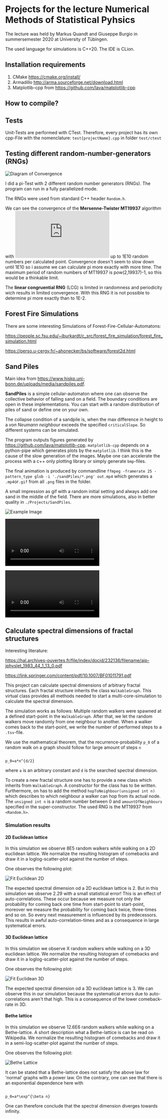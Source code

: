 # Projects for the lecture Numerical Methods of Statistical Pyhsics

The lecture was held by Markus Quandt and Giuseppe Burgio in summersemester 2020 at University of Tübingen.

The used language for simulations is C++20. The IDE is CLion.

## Installation requirements

1. CMake https://cmake.org/install/
2. Armadillo http://arma.sourceforge.net/download.html
3. Matplotlib-cpp from https://github.com/lava/matplotlib-cpp

## How to compile?

## Tests

Unit-Tests are performed with CTest. Therefore, every project has its own cpp-File with the
nomenclature: `test{projectName}.cpp` in folder `test/ctest`

## Testing different random-number-generators (RNGs)

![Diagram of Convergence](./Projects/RngTests/Genauigkeit_vs_n_1E10.png)

I did a pi-Test with 2 different random number generators (RNGs). The program can run in a fully parallelized mode.

The RNGs were used from standard C++ header `Random.h`.

We can see the convergence of the **Mersenne-Twister MT19937** algorithm with
![O(sqrt(n))](https://latex.codecogs.com/gif.latex?%5Cmathcal%7BO%7D%28%5Csqrt%7Bn%7D%29)
up to 1E10 random numbers per calculated point. Convergence doesn't seem to slow down until 1E10 so i assume we can
calculate pi more exactly with more time. The maximum period of random numbers of MT19937 is pow(2,19937)-1, so this
would be a thinkable limit.

The **linear congruential RNG** (LCG) is limited in randomness and periodicity wich results in limited convergence. With
this RNG it is not possible to determine pi more exactly than to 1E-2.

## Forest Fire Simulations
There are some interesting Simulations of Forest-Fire-Cellular-Automatons:

https://people.sc.fsu.edu/~jburkardt/c_src/forest_fire_simulation/forest_fire_simulation.html

https://perso.u-cergy.fr/~ahonecker/bs/software/forest2d.html

## Sand Piles

Main idea from https://www.hiskp.uni-bonn.de/uploads/media/sandpiles.pdf.

**SandPiles** is a simple cellular-automaton where one can observe the collective behavior of falling sand on a field. The
boundary conditions are open in these implementations. You can start with a random distribution of piles of sand or
define one on your own.

The collapse condition of a sandpile is, when the max difference in height to a *von Neumann neighbour* exceeds the
specified `criticalSlope`. So different systems can be simulated.

The program outputs figures generated by https://github.com/lava/matplotlib-cpp.
`matplotlib-cpp` depends on a python-pipe which generates plots by the `matplotlib`. I think this is the cause of the
slow generation of the images. Maybe one can accelerate the process with a c++ only plotting library or simply
generate `bmp`-files.

The final animation is produced by commandline `ffmpeg -framerate 25 -pattern_type glob -i './sandPiles/*.png' out.mp4` which
generates a `.mp4`or`.gif` from all `.png` files in the folder.

A small impression as gif with a random initial setting and always add one sand in the middle of the field.
There are more simulations, also in better quality in `./Projects/SandPiles`.

![Example Image](./Projects/SandPiles/Renderings/ImageTopDown.png)

![a SandGlass with a contour-plot-animation](./Projects/SandPiles/Renderings/TopDown.mp4)

![a SandGlass as 3D animation](./Projects/SandPiles/Renderings/SandGlass.mp4)

## Calculate spectral dimensions of fractal structures
Interesting literature:

https://hal.archives-ouvertes.fr/file/index/docid/232136/filename/ajp-jphyslet_1983_44_1_13_0.pdf

https://link.springer.com/content/pdf/10.1007/BF01011791.pdf

This project can calculate spectral dimensions of arbitrary fractal structures.
Each fractal structure inherits the class `WalkableGraph`.
This virtual class provides all methods needed to start a multi-core-simulation to calculate the spectral dimension.

The simulation works as follows: Multiple random walkers were spawned at a defined start-point in the `WalkableGraph`.
After that, we let the random walkers move randomly from one neighbour to another.
When a walker comes back to the start-point, we write the number of performed steps to a `.tsv`-file.

We use the mathematical theorem, that  the recurrence-probability `p_0` of a random walk on a graph should follow
for large amount of steps `n`

<code>
p_0=a*n^{d/2}
</code>

where `a` is an arbitrary constant and `d` is the searched spectral dimension.

To create a new fractal structure one has to provide a new class which inherits from `WalkableGraph`.
A constructor for the class has to be written. Furthermore, on has to add the method `hopToNeighbour(unsigned int n)`
which describes to which neighbour a walker can hop from its actual node.
The `unsigned int n` is a random number between 0 and `amountOfNeighbours` specified in the super-constructor.
The used RNG is the MT19937 from `<Random.h>`.

### Simulation results
#### 2D Euclidean lattice
In this simulation we observe 8E5 random walkers while walking on a 2D euclidean lattice.
We normalize the resulting histogram of comebacks and draw it in a loglog-scatter-plot against the number of steps.

One observes the following plot:

![Fit Euclidean 2D](./Projects/Fractals/SimulationResults/Euclidean2D.png)

The expected spectral dimension od a 2D euclidean lattice is 2. But in this simulation we observe 2.29 with a small
statistical error! This is an effect of auto-correlations. These occur because we measure not only the probability
for coming back one time from start-point to start-point, moreover we measure the probability for coming back twice,
three-times and so on. So every next measurement is influenced by its predecessors. This results in awful
auto-correlation-times and as a consequence in large systematical errors.

#### 3D Euclidean lattice
In this simulation we observe X random walkers while walking on a 3D euclidean lattice.
We normalize the resulting histogram of comebacks and draw it in a loglog-scatter-plot against the number of steps.

One observes the following plot:

![Fit Euclidean 3D](./Projects/Fractals/SimulationResults/Euclidean3D.png)

The expected spectral dimension od a 3D euclidean lattice is 3. We can observe this in our simulation because the
systematical errors due to auto-correlations aren't that high. This is a consequence of the lower comeback-rate in 3D.

#### Bethe lattice
In this simulation we observe 12.6E6 random walkers while walking on a Bethe-lattice.
A short description what a Bethe-lattice is can be read on Wikipedia.
We normalize the resulting histogram of comebacks and draw it in a semi-log-scatter-plot against the number of steps.

One observes the following plot:

![Bethe Lattice](./Projects/Fractals/SimulationResults/BetheLattice.png)

It can be stated that a Bethe-lattice does not satisfy the above law for 'normal' graphs with a power law.
On the contrary, one can see that there is an exponential dependence here with

<code>
p_0=a*\exp^{\beta n}
</code>

One can therefore conclude that the spectral dimension diverges towards infinity.